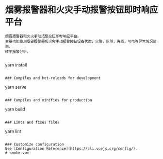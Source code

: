 # 烟雾报警器和火灾手动报警按钮即时响应平台

```
烟雾报警器和火灾手动报警按钮即时响应平台。
主要功能监测烟雾报警器和火灾手动报警按钮设备状态，火警，拆除，离线，亏电等异常情况监测。
楼宇报警分析。


```
yarn install
```

### Compiles and hot-reloads for development
```
yarn serve
```

### Compiles and minifies for production
```
yarn build
```

### Lints and fixes files
```
yarn lint
```

### Customize configuration
See [Configuration Reference](https://cli.vuejs.org/config/).
# smoke-vue
